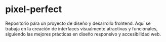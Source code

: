 # pixel-perfect
Repositorio para un proyecto de diseño y desarrollo frontend. Aquí se trabaja en la creación de interfaces visualmente atractivas y funcionales, siguiendo las mejores prácticas en diseño responsivo y accesibilidad web.
